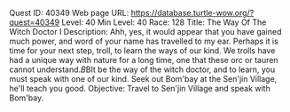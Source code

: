 Quest ID: 40349
Web page URL: https://database.turtle-wow.org/?quest=40349
Level: 40
Min Level: 40
Race: 128
Title: The Way Of The Witch Doctor I
Description: Ahh, yes, it would appear that you have gained much power, and word of your name has travelled to my ear. Perhaps it is time for your next step, troll, to learn the ways of our kind. We trolls have had a unique way with nature for a long time, one that these orc or tauren cannot understand.$B$BIt be the way of the witch doctor, and to learn, you must speak with one of our kind. Seek out Bom'bay at the Sen'jin Village, he'll teach you good.
Objective: Travel to Sen'jin Village and speak with Bom'bay.
